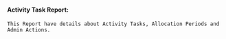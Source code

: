 #### Activity Task Report:  
    This Report have details about Activity Tasks, Allocation Periods and Admin Actions.
    
